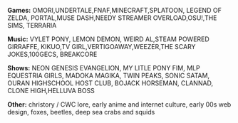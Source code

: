 **Games:** OMORI,UNDERTALE,FNAF,MINECRAFT,SPLATOON, LEGEND OF ZELDA, PORTAL,MUSE DASH,NEEDY STREAMER OVERLOAD,OSU!,THE SIMS, TERRARIA

**Music:** VYLET PONY, LEMON DEMON, WEIRD AL,STEAM POWERED GIRRAFFE, KIKUO,TV GIRL,VERTIGOAWAY,WEEZER,THE SCARY JOKES,100GECS, BREAKCORE

**Shows:** NEON GENESIS EVANGELION, MY LITLE PONY FIM, MLP EQUESTRIA GIRLS, MADOKA MAGIKA, TWIN PEAKS, SONIC SATAM, OURAN HIGHSCHOOL HOST CLUB, BOJACK HORSEMAN, CLANNAD, CLONE HIGH,HELLUVA BOSS

**Other:** christory / CWC lore, early anime and internet culture, early 00s web design, foxes, beetles, deep sea crabs and squids
